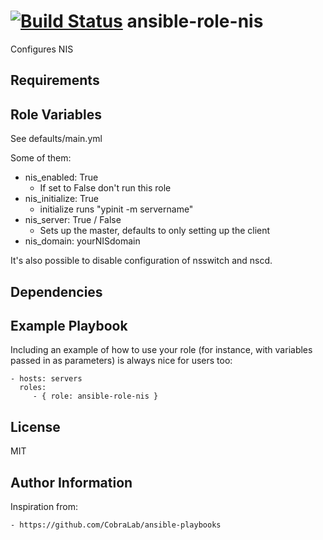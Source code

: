 [![Build Status](https://travis-ci.org/CSCfi/ansible-role-nis.svg?branch=master)](https://travis-ci.org/CSCfi/ansible-role-nis)
ansible-role-nis
=========

Configures NIS

Requirements
------------


Role Variables
--------------

See defaults/main.yml

Some of them:

   - nis\_enabled: True
      - If set to False don't run this role
   - nis\_initialize: True
      - initialize runs "ypinit -m servername"
   - nis\_server: True / False
      - Sets up the master, defaults to only setting up the client
   - nis\_domain: yourNISdomain

It's also possible to disable configuration of nsswitch and nscd.


Dependencies
------------


Example Playbook
----------------

Including an example of how to use your role (for instance, with variables passed in as parameters) is always nice for users too:

    - hosts: servers
      roles:
         - { role: ansible-role-nis }

License
-------

MIT

Author Information
------------------

Inspiration from:

    - https://github.com/CobraLab/ansible-playbooks

